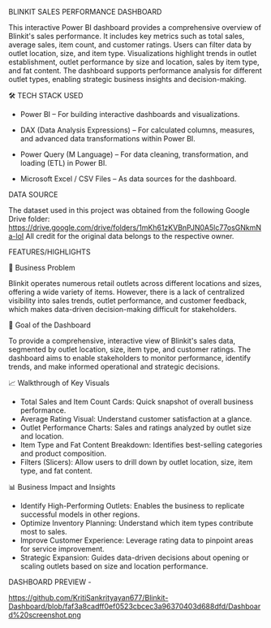 BLINKIT SALES PERFORMANCE DASHBOARD

This interactive Power BI dashboard provides a comprehensive overview of Blinkit's sales performance. It includes key metrics such as total sales, average sales, item count, and customer ratings. Users can filter data by outlet location, size, and item type. Visualizations highlight trends in outlet establishment, outlet performance by size and location, sales by item type, and fat content. The dashboard supports performance analysis for different outlet types, enabling strategic business insights and decision-making.

🛠️ TECH STACK USED
* Power BI – For building interactive dashboards and visualizations.

* DAX (Data Analysis Expressions) – For calculated columns, measures, and advanced data transformations within Power BI.

* Power Query (M Language) – For data cleaning, transformation, and loading (ETL) in Power BI.

* Microsoft Excel / CSV Files – As data sources for the dashboard.

DATA SOURCE
  
The dataset used in this project was obtained from the following Google Drive folder:
https://drive.google.com/drive/folders/1mKh61zKVBnPJN0A5lc77osGNkmNa-loI
All credit for the original data belongs to the respective owner.

FEATURES/HIGHLIGHTS

🏢 Business Problem

Blinkit operates numerous retail outlets across different locations and sizes, offering a wide variety of items. However, there is a lack of centralized visibility into sales trends, outlet performance, and customer feedback, which makes data-driven decision-making difficult for stakeholders.

🎯 Goal of the Dashboard

To provide a comprehensive, interactive view of Blinkit's sales data, segmented by outlet location, size, item type, and customer ratings. The dashboard aims to enable stakeholders to monitor performance, identify trends, and make informed operational and strategic decisions.

📈 Walkthrough of Key Visuals

* Total Sales and Item Count Cards: Quick snapshot of overall business performance.
* Average Rating Visual: Understand customer satisfaction at a glance.
* Outlet Performance Charts: Sales and ratings analyzed by outlet size and location.
* Item Type and Fat Content Breakdown: Identifies best-selling categories and product composition.
* Filters (Slicers): Allow users to drill down by outlet location, size, item type, and fat content.

📊 Business Impact and Insights

* Identify High-Performing Outlets: Enables the business to replicate successful models in other regions.
* Optimize Inventory Planning: Understand which item types contribute most to sales.
* Improve Customer Experience: Leverage rating data to pinpoint areas for service improvement.
* Strategic Expansion: Guides data-driven decisions about opening or scaling outlets based on size and location performance.

DASHBOARD PREVIEW - 

https://github.com/KritiSankrityayan677/Blinkit-Dashboard/blob/faf3a8cadff0ef0523cbcec3a96370403d688dfd/Dashboard%20screenshot.png



